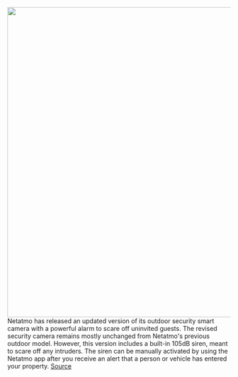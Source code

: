 <img src='https://cdn.vox-cdn.com/thumbor/EoN-OXlOErUDdI1dGV_377Ap4HQ=/0x0:5000x3333/1200x800/filters:focal(2100x1267:2900x2067)/cdn.vox-cdn.com/uploads/chorus_image/image/66864010/NOC_S_on_Wall_Day_WEB_HD.0.jpg' width='700px' /><br/>
Netatmo has released an updated version of its outdoor security smart camera with a powerful alarm to scare off uninvited guests. The revised security camera remains mostly unchanged from Netatmo's previous outdoor model. However, this version includes a built-in 105dB siren, meant to scare off any intruders. The siren can be manually activated by using the Netatmo app after you receive an alert that a person or vehicle has entered your property.
<a href='https://www.theverge.com/2020/5/28/21273479/netatmo-outdoor-security-camera-siren-robbery-launch-price'> Source <a/>